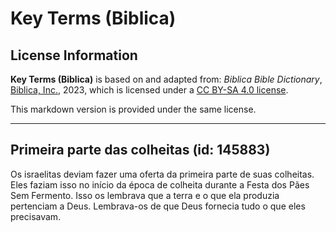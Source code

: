 # Key Terms (Biblica)

## License Information

**Key Terms (Biblica)** is based on and adapted from: _Biblica Bible Dictionary_, [Biblica, Inc.](https://www.biblica.com/), 2023, which is licensed under a [CC BY-SA 4.0 license](https://creativecommons.org/licenses/by-sa/4.0/legalcode.en).

This markdown version is provided under the same license.



--------------------------------

## Primeira parte das colheitas (id: 145883)

Os israelitas deviam fazer uma oferta da primeira parte de suas colheitas. Eles faziam isso no início da época de colheita durante a Festa dos Pães Sem Fermento. Isso os lembrava que a terra e o que ela produzia pertenciam a Deus. Lembrava\-os de que Deus fornecia tudo o que eles precisavam.


